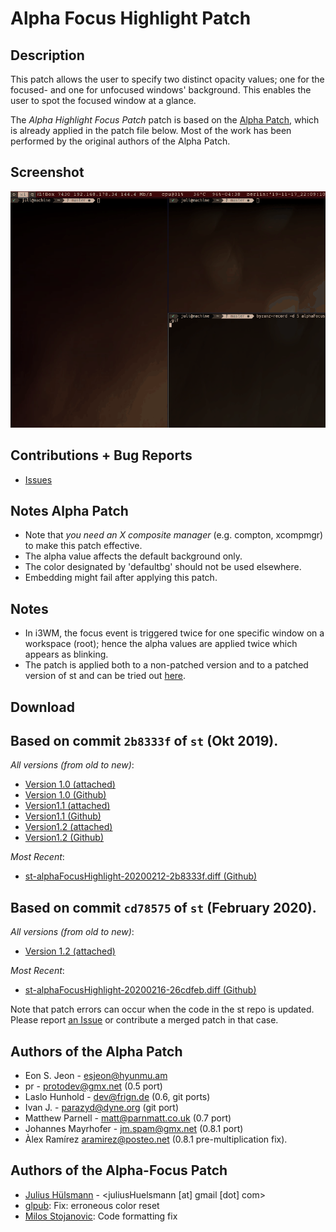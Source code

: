 Alpha Focus Highlight Patch
===========================

Description
-----------
This patch allows the user to specify two distinct opacity values; one for the
focused- and one for unfocused windows' background.  This enables the user to
spot the focused window at a glance.

The *Alpha Highlight Focus Patch* patch is based on the
[Alpha Patch](//st.suckless.org/patches/alpha/),
which is already applied in the patch file below. Most of the work has been performed by the
original authors of the Alpha Patch.

Screenshot
----------
![Screenshot](alphaFocus.gif)

Contributions + Bug Reports
---------------------------
* [Issues](https://github.com/juliusHuelsmann/st/issues?q=is%3Aopen+is%3Aissue+label%3AalphaFocusHighlight)


Notes Alpha Patch
-----------------
* Note that *you need an X composite manager* (e.g. compton, xcompmgr) to make
  this patch effective.
* The alpha value affects the default background only.
* The color designated by 'defaultbg' should not be used elsewhere.
* Embedding might fail after applying this patch.


Notes
-----
* In i3WM, the focus event is triggered twice for one specific window on a workspace (root);
  hence the alpha values are applied twice which appears as blinking.
* The patch is applied both to a non-patched version and to a patched version of st
  and can be tried out [here](https://github.com/juliusHuelsmann/st).


Download
-----------------------------------

## Based on commit `2b8333f` of `st` (Okt 2019).
*All versions (from old to new)*:
* [Version 1.0 (attached)](st-alphafocushighlight-20191107-2b8333f.diff)
* [Version 1.0 (Github)](https://github.com/juliusHuelsmann/st/releases/download/patchesV3/st-alphaFocusHighlight-20191107-2b8333f.diff)
* [Version1.1 (attached)](st-alphaFocusHighlight-20191218-2b8333f.diff)
* [Version1.1 (Github)](https://github.com/juliusHuelsmann/st/releases/download/patchesV3/st-alphaFocusHighlight-20191218-2b8333f.diff)
* [Version1.2 (attached)](st-alphaFocusHighlight-20200212-2b8333f.diff)
* [Version1.2 (Github)](https://github.com/juliusHuelsmann/st/releases/download/patchesV3/st-alphaFocusHighlight-20200212-2b8333f.diff)

*Most Recent*:
* [st-alphaFocusHighlight-20200212-2b8333f.diff (Github)](https://github.com/juliusHuelsmann/st/releases/download/patchesV3/st-alphaFocusHighlight-20200212-2b8333f.diff)

## Based on commit `cd78575` of `st` (February 2020).
*All versions (from old to new)*:
* [Version 1.2 (attached)](st-alphaFocusHighlight-20200216-26cdfeb.diff)

*Most Recent*:
* [st-alphaFocusHighlight-20200216-26cdfeb.diff (Github)](https://github.com/juliusHuelsmann/st/releases/download/patchesV3/st-alphaFocusHighlight-20200216-26cdfeb.diff)

Note that patch errors can occur when the code in the st repo is updated. Please report [an
Issue](https://github.com/juliusHuelsmann/st/issues) or contribute a merged patch in that case.

Authors of the Alpha Patch
--------------------------
* Eon S. Jeon - <esjeon@hyunmu.am>
* pr - <protodev@gmx.net> (0.5 port)
* Laslo Hunhold - <dev@frign.de> (0.6, git ports)
* Ivan J. - <parazyd@dyne.org> (git port)
* Matthew Parnell - <matt@parnmatt.co.uk> (0.7 port)
* Johannes Mayrhofer - <jm.spam@gmx.net> (0.8.1 port)
* Àlex Ramírez <aramirez@posteo.net> (0.8.1 pre-multiplication fix).


Authors of the Alpha-Focus Patch
--------------------------------
* [Julius Hülsmann](https://github.com/juliusHuelsmann) - <juliusHuelsmann [at] gmail [dot] com>
* [glpub](https://github.com/glpub): Fix: erroneous color reset
* [Milos Stojanovic](https://github.com/M4444): Code formatting fix
